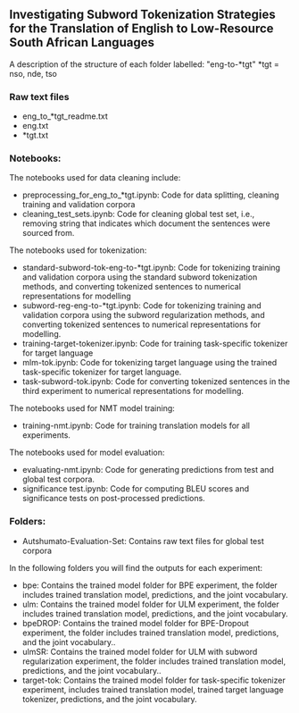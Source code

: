 ## Investigating Subword Tokenization Strategies for the Translation of English to Low-Resource South African Languages

A description of the structure of each folder labelled: "eng-to-*tgt"
*tgt = nso, nde, tso

### Raw text files
- eng_to_*tgt_readme.txt
- eng.txt
- *tgt.txt

### Notebooks:
The notebooks used for data cleaning include:
- preprocessing_for_eng_to_*tgt.ipynb: Code for data splitting, cleaning training and validation corpora
- cleaning_test_sets.ipynb: Code for cleaning global test set, i.e., removing  string that indicates which document the sentences were sourced from.

The notebooks used for tokenization:
- standard-subword-tok-eng-to-*tgt.ipynb: Code for tokenizing training and validation corpora using the standard subword tokenization methods, and converting tokenized sentences to numerical representations for modelling
- subword-reg-eng-to-*tgt.ipynb: Code for tokenizing training and validation corpora using the subword regularization methods, and converting tokenized sentences to numerical representations for modelling.
- training-target-tokenizer.ipynb: Code for training task-specific tokenizer for target language
- mlm-tok.ipynb: Code for tokenizing target language using the trained task-specific tokenizer for target language.
- task-subword-tok.ipynb: Code for converting tokenized sentences in the third experiment to numerical representations for modelling.

The notebooks used for NMT model training:
- training-nmt.ipynb: Code for training translation models for all experiments.

The notebooks used for model evaluation:
- evaluating-nmt.ipynb: Code for generating predictions from test and global test corpora.
- significance test.ipynb: Code for computing BLEU scores and significance tests on post-processed predictions.

### Folders:
- Autshumato-Evaluation-Set: Contains raw text files for global test corpora

In the following folders you will find the outputs for each experiment:
- bpe: Contains the trained model folder for BPE experiment, the folder includes trained translation model, predictions, and the joint vocabulary.
- ulm: Contains the trained model folder for ULM experiment, the folder includes trained translation model, predictions, and the joint vocabulary.
- bpeDROP: Contains the trained model folder for BPE-Dropout experiment, the folder includes trained translation model, predictions, and the joint vocabulary..
- ulmSR: Contains the trained model folder for ULM with subword regularization experiment, the folder includes trained translation model, predictions, and the joint vocabulary..
- target-tok: Contains the trained model folder for task-specific tokenizer experiment, includes trained translation model, trained target language tokenizer, predictions, and the joint vocabulary.
